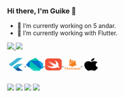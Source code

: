 ### Hi there, I'm Guike 👋
<!--
    **guikebr/guikebr** is a ✨ _special_ ✨ repository because its `README.md` (this file) appears on your GitHub profile.
    Here are some ideas to get you started:
-->

- 🔭 I’m currently working on 5 andar.
- 🌱 I’m currently working with Flutter.

<div>
  <a href="https://github.com/guikebr">
  <img height="180em" src="https://github-readme-stats.vercel.app/api?username=guikebr&show_icons=true&theme=dark&include_all_commits=true&count_private=true"/>
  <img height="180em" src="https://github-readme-stats.vercel.app/api/top-langs/?username=guikebr&layout=compact&langs_count=7&theme=dark"/>
</div>
<div style="display: inline_block"><br>
  <img align="center" alt="Guikhe-Flutter" height="30" width="40" src="https://github.com/devicons/devicon/blob/master/icons/flutter/flutter-original.svg">
  <img align="center" alt="Guikhe-Dart" height="30" width="40" src="https://github.com/devicons/devicon/blob/master/icons/dart/dart-original.svg">
  <img align="center" alt="Guike-Swift" height="30" width="40" src="https://github.com/devicons/devicon/blob/master/icons/swift/swift-original.svg">
  <img align="center" alt="Guike-Firebase" height="30" width="40" src="https://github.com/devicons/devicon/blob/master/icons/firebase/firebase-plain-wordmark.svg">
  <img align="center" alt="Guike-Swift" height="30" width="40" src="https://github.com/devicons/devicon/blob/master/icons/apple/apple-original.svg">
</div>
  
  ##
   
<div> 
  <a href="https://www.instagram.com/guike.exe/" target="_blank"><img src="https://img.shields.io/badge/-Instagram-%23E4405F?style=for-the-badge&logo=instagram&logoColor=white" target="_blank"></a>
 <a href="https://discord.gg/371093649846435841" target="_blank"><img src="https://img.shields.io/badge/Discord-7289DA?style=for-the-badge&logo=discord&logoColor=white" target="_blank"></a> 
  <a href = "mailto:guilhermesantos130997@gmail.com"><img src="https://img.shields.io/badge/-Gmail-%23333?style=for-the-badge&logo=gmail&logoColor=white" target="_blank"></a>
  <a href="https://www.linkedin.com/in/guilherme-alves-vieira-dos-santos-5a0905149" target="_blank"><img src="https://img.shields.io/badge/-LinkedIn-%230077B5?style=for-the-badge&logo=linkedin&logoColor=white" target="_blank"></a> 
 
</div>
